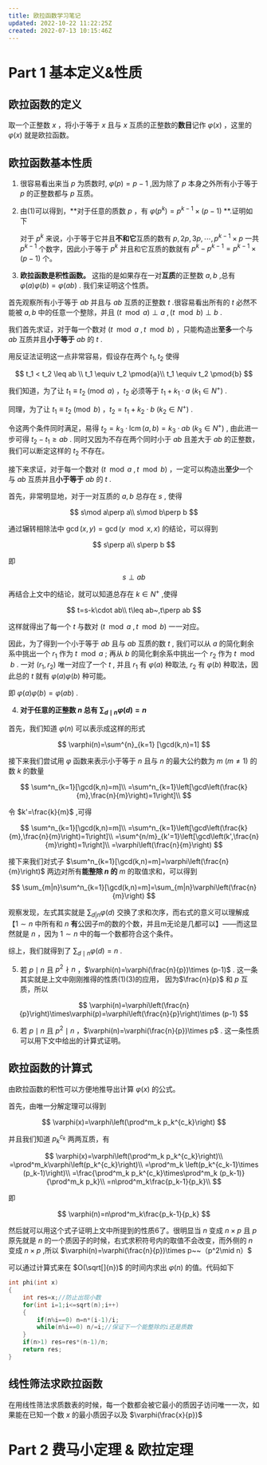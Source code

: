 ```yaml
---
title: 欧拉函数学习笔记
updated: 2022-10-22 11:22:25Z
created: 2022-07-13 10:15:46Z
---
```


# Part 1 基本定义&性质

## 欧拉函数的定义

取一个正整数 ${x}$ ，将小于等于 ${x}$ 且与 ${x}$ 互质的正整数的**数目**记作 ${\varphi(x)}$ ，这里的 ${\varphi(x)}$ 就是欧拉函数。

## 欧拉函数基本性质

1. 很容易看出来当 ${p}$ 为质数时, ${\varphi(p)=p-1}$ ,因为除了 ${p}$ 本身之外所有小于等于 ${p}$  的正整数都与 ${p}$ 互质。

2. 由(1)可以得到，**对于任意的质数 $p$ ，有 $\varphi(p^k)=p^{k-1}\times(p-1)$ **.证明如下
   
   对于 $p^k$ 来说，小于等于它并且**不和它**互质的数有 $p,2p,3p,\cdots,p^{k-1}\times p$  一共 $p^{k-1}$ 个数字，因此小于等于 $p^k$ 并且和它互质的数就有 $p^k-p^{k-1}=p^{k-1}\times (p-1)$ 个。

3. **欧拉函数是积性函数。**
   这指的是如果存在一对**互质**的正整数 ${a,b}$ ,总有 ${\varphi(a)\varphi(b)=\varphi(ab)}$ . 我们来证明这个性质。

首先观察所有小于等于 $ab$ 并且与 $ab$ 互质的正整数 $t$ .很容易看出所有的 $t$ 必然不能被 $a,b$ 中的任意一个整除，并且 $(t\mod a )\perp a~, (t\mod b) \perp b$ . 

我们首先求证，对于每一个数对 $(t\mod a~,t\mod b)$ ，只能构造出**至多**一个与 $ab$ 互质并且**小于等于** $ab$ 的 $t$ .

用反证法证明这一点非常容易，假设存在两个 $t_1,t_2$ 使得 

$$
t_1 < t_2 \leq ab \\ t_1 \equiv t_2 \pmod{a}\\ t_1 \equiv t_2 \pmod{b}
$$

我们知道，为了让 $t_1 \equiv t_2 \pmod{a}$ ，$t_2$ 必须等于 $t_1+k_1\cdot a~(k_1\in N^+)$ .

同理，为了让 $t_1 \equiv t_2 \pmod{b}$ ，$t_2=t_1+k_2\cdot b~(k_2\in N^+)$ . 

令这两个条件同时满足，易得 $t_2=k_3\cdot \operatorname{lcm}(a,b)=k_3\cdot ab~(k_3\in N^+)$ , 由此进一步可得 $t_2-t_1\geq ab$ . 同时又因为不存在两个同时小于 $ab$ 且差大于 $ab$ 的正整数，我们可以断定这样的 $t_2$ 不存在。

接下来求证，对于每一个数对 $(t\mod a~,t\mod b)$ ，一定可以构造出**至少**一个与 $ab$ 互质并且**小于等于** $ab$ 的 $t$ .

首先，非常明显地，对于一对互质的 $a,b$ 总存在 $s$ , 使得

$$
s\mod a\perp a\\
s\mod b\perp b
$$

通过辗转相除法中 $\operatorname{gcd}(x,y)=\operatorname{gcd}(y\mod x,x)$ 的结论，可以得到

$$
s\perp a\\
s\perp b
$$

即

$$
s\perp ab
$$

再结合上文中的结论，就可以知道总存在 $k\in N^+$ ,使得

$$
t=s-k\cdot ab\\
t\leq ab~,t\perp ab
$$

这样就得出了每一个 $t$ 与数对 $(t\mod a~,t\mod b)$ 一一对应。

因此，为了得到一个小于等于 $ab$ 且与 $ab$ 互质的数 $t$ , 我们可以从 $a$ 的简化剩余系中挑出一个 $r_1$ 作为 $t\mod a$ ; 再从 $b$ 的简化剩余系中挑出一个 $r_2$ 作为 $t\mod b$ . 一对 $(r_1,r_2)$ 唯一对应了一个 $t$ , 并且 $r_1$ 有 $\varphi(a)$ 种取法, $r_2$ 有 $\varphi(b)$ 种取法，因此总的 $t$ 就有 $\varphi(a)\varphi(b)$ 种可能。

即 ${\varphi(a)\varphi(b)=\varphi(ab)}$ .

4. **对于任意的正整数 $n$ 总有 $\sum_{d\mid n}\varphi(d)=n$**

首先，我们知道 $\varphi(n)$ 可以表示成这样的形式

$$
\varphi(n)=\sum^{n}_{k=1} [\gcd(k,n)=1]
$$

接下来我们尝试用 $\varphi$ 函数来表示小于等于 $n$ 且与 $n$ 的最大公约数为 $m~(m\neq 1)$ 的数 $k$ 的数量

$$
\sum^n_{k=1}[\gcd(k,n)=m]\\
=\sum^n_{k=1}\left[\gcd\left(\frac{k}{m},\frac{n}{m}\right)=1\right]\\
$$

令 $k'=\frac{k}{m}$ ,可得

$$
\sum^n_{k=1}[\gcd(k,n)=m]\\
=\sum^n_{k=1}\left[\gcd\left(\frac{k}{m},\frac{n}{m}\right)=1\right]\\
=\sum^{n/m}_{k'=1}\left[\gcd\left(k',\frac{n}{m}\right)=1\right]\\
=\varphi\left(\frac{n}{m}\right)
$$

接下来我们对式子 $\sum^n_{k=1}[\gcd(k,n)=m]=\varphi\left(\frac{n}{m}\right)$ 两边对所有**能整除 $n$ 的** $m$ 的取值求和，可以得到

$$
\sum_{m|n}\sum^n_{k=1}[\gcd(k,n)=m]=\sum_{m|n}\varphi\left(\frac{n}{m}\right)
$$

观察发现，左式其实就是 $\sum_{d|n}\varphi(d)$ 交换了求和次序，而右式的意义可以理解成【$1\sim n$ 中所有和 $n$ **有**公因子m的数的个数，并且m无论是几都可以】——而这显然就是 $n$ ，因为 $1\sim n$ 中的每一个数都符合这个条件。

综上，我们就得到了 $\sum_{d\mid n}\varphi(d)=n$ .

5. 若 $p\mid n$ 且 $p^2\nmid n$ ，$\varphi(n)=\varphi(\frac{n}{p})\times (p-1)$ . 这一条其实就是上文中刚刚推得的性质(1)(3)的应用， 因为$\frac{n}{p}$ 和 $p$ 互质，所以

$$
\varphi(n)=\varphi\left(\frac{n}{p}\right)\times\varphi(p)=\varphi\left(\frac{n}{p}\right)\times (p-1)
$$

6. 若 $p\mid n$ 且 $p^2\mid n$ ，$\varphi(n)=\varphi(\frac{n}{p})\times p$ . 这一条性质可以用下文中给出的计算式证明。 

## 欧拉函数的计算式

由欧拉函数的积性可以方便地推导出计算 $\varphi(x)$ 的公式。

首先，由唯一分解定理可以得到

$$
\varphi(x)=\varphi\left(\prod^m_k p_k^{c_k}\right)
$$

并且我们知道 $p_{k}^{c_k}$ 两两互质，有

$$
\varphi(x)=\varphi\left(\prod^m_k p_k^{c_k}\right)\\
=\prod^m_k\varphi\left(p_k^{c_k}\right)\\
=\prod^m_k \left(p_k^{c_k-1}\times (p_k-1)\right)\\
=\frac{\prod^m_k p_k^{c_k}\times\prod^m_k (p_k-1)}{\prod^m_k p_k}\\
=n\prod^m_k\frac{p_k-1}{p_k}\\
$$

即

$$
\varphi(n)=n\prod^m_k\frac{p_k-1}{p_k}
$$

然后就可以用这个式子证明上文中所提到的性质6了。很明显当 $n$ 变成 $n\times p$ 且 $p$ 原先就是 $n$ 的一个质因子的时候，右式求积符号内的取值不会改变，而外侧的 $n$ 变成 $n\times p$ ,所以 $\varphi(n)=\varphi(\frac{n}{p})\times p~~（p^2\mid n）$

可以通过计算式来在 $O(\sqrt[]{n})$ 的时间内求出 $\varphi(n)$ 的值。代码如下

```cpp
int phi(int x)
{
    int res=x;//防止出现小数
    for(int i=1;i<=sqrt(n);i++)
    {
        if(n%i==0) n=n*(i-1)/i;
        while(n%i==0) n/=i;//保证下一个能整除的i还是质数
    }
    if(n>1) res=res*(n-1)/n;
    return res;
}
```

## 线性筛法求欧拉函数

在用线性筛法求质数表的时候，每一个数都会被它最小的质因子访问唯一一次，如果能在已知一个数 $x$ 的最小质因子以及 $\varphi(\frac{x}{p})$ 

# Part 2 费马小定理 & 欧拉定理